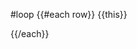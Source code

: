 #loop
{{#each row}}
    <!--indexColuna: {{@index}}-->
    <!--<br>-->
    <!--chave: {{@key}}-->
    <!--<br>-->
    <!--valor: {{this}}-->
    <!--<br>-->
    <!--<th scope="row">1</th>-->
    <td>{{this}}</td>

{{/each}}